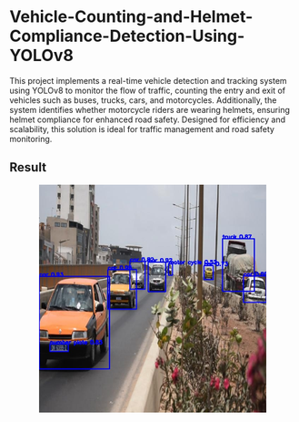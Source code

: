# Vehicle-Counting-and-Helmet-Compliance-Detection-Using-YOLOv8
This project implements a real-time vehicle detection and tracking system using YOLOv8 to monitor the flow of traffic, counting the entry and exit of vehicles such as buses, trucks, cars, and motorcycles. Additionally, the system identifies whether motorcycle riders are wearing helmets, ensuring helmet compliance for enhanced road safety. Designed for efficiency and scalability, this solution is ideal for traffic management and road safety monitoring.

## Result
<p align="center">
  <img src="result.jpg" alt="Centered Image" width="400">
</p>

